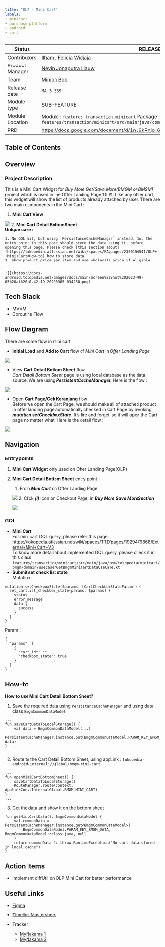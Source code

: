 ```yaml
---
title: "OLP - Mini Cart"
labels:
- minicart
- purchase-platform
- android
- cart
---
```



| **Status** | <!--start status:GREEN-->RELEASE<!--end status-->  |
| --- | --- |
| Contributors | [Ilham .](https://tokopedia.atlassian.net/wiki/people/5de4d2148743750d00b7cc12?ref=confluence) [Felicia Widjaja](https://tokopedia.atlassian.net/wiki/people/5c90c19d196abe2e884c82ed?ref=confluence)  |
| Product Manager | [Nevin Jonaputra Liauw](https://tokopedia.atlassian.net/wiki/people/60863032ccda29006b45df13?ref=confluence)  |
| Team | [Minion Bob](https://tokopedia.atlassian.net/people/team/2373d8a6-1afc-4f2a-aa7a-63855c273051) |
| Release date | `MA-3.239` |
| Module type | <!--start status:BLUE-->SUB-FEATURE<!--end status-->  |
| Module Location | Module : `features.transaction.minicart` Package : `features/transaction/minicart/src/main/java/com/tokopedia/minicart/bmgm` |
| PRD | <https://docs.google.com/document/d/1nJ6kRnjo_6g93GA0CSpZkZOkazgypBJVNfYt4Sjf3_8/>  |

## Table of Contents

<!--toc-->

## Overview

### Project Description

This is a Mini Cart Widget for *Buy More Get/Save More(BMGM or BMSM)* project which is used in the Offer Landing Page(OLP). Like any other cart, this widget will show the list of products already attached by user. There are two main components in the Mini Cart : 

1. **Mini Cart View**

![](https://docs-android.tokopedia.net/images/docs/main/Screen%20Shot%202023-09-05%20at%2010.40.48-20230905-034115.png)
2. **Mini Cart Detail BottomSheet**  
**Unique case :** 


	1. No GQL hit, but using `PersistanceCacheManager` instead. So, the entry point to this page should store the data using it, before opening this page. Please check [this section about](https://tokopedia.atlassian.net/wiki/spaces/PA/pages/2350156541/OLP+-+Mini+Cart#How-to) how to store data
	2. Show product price per item and use wholesale price if eligible  
	
	
	![](https://docs-android.tokopedia.net/images/docs/main/Screen%20Shot%202023-09-05%20at%2010.42.19-20230905-034250.png)

## Tech Stack

- MVVM
- Coroutine Flow

## Flow Diagram

There are some flow in mini cart

- **Initial Load** and **Add to Cart** flow of *Mini Cart* in *Offer Landing Page*

![](https://docs-android.tokopedia.net/images/docs/main/image-20230904-091601.png)

- View **Cart Detail Bottom Sheet** flow  
*Cart Detail Bottom Sheet* page is using local database as the data source. We are using ***PersistentCacheManager***. Here is the flow :

![](https://docs-android.tokopedia.net/images/docs/main/image-20230904-095906.png)

- Open **Cart Page/Cek Keranjang** flow  
Before we open the Cart Page, we should make all of attached product in offer landing page automatically checked in Cart Page by invoking ***mutation setCheckboxState***. It’s fire and forget, so it will open the Cart page no matter what. Here is the detail flow :

![](https://docs-android.tokopedia.net/images/docs/main/open%20cart%20flow-20230912-062242.png)

## Navigation

### Entrypoints

1. **Mini Cart Widget** only used on Offer Landing Page(OLP)
2. **Mini Cart Detail Bottom Sheet** entry point :


	1. From ***Mini Cart*** on Offer Landing Page
	
	![](https://docs-android.tokopedia.net/images/docs/main/Screen%20Shot%202023-09-05%20at%2010.35.55-20230905-033635.png)
	2. Click ***(i)*** icon on Checkout Page, in ***Buy More Save More******Section***
	
	![](https://docs-android.tokopedia.net/images/docs/main/Screen%20Shot%202023-10-06%20at%2016.51.35-20231006-095151.png)

### GQL

- **Mini Cart**  
For mini cart GQL query, please refer this page. <https://tokopedia.atlassian.net/wiki/spaces/TTD/pages/1929479868/External+Mini+Cart+V3>  
To know more detail about implemented GQL query, please check it in this class `features/transaction/minicart/src/main/java/com/tokopedia/minicart/bmgm/domain/usecase/GetBmgmMiniCartDataUseCase.kt`
- **Submit set check list state**  
Mutation : 



```
mutation setCheckboxState($params: [CartCheckboxStateParam]) {
  set_cartlist_checkbox_state(params: $params) {
    status
    error_message
    data {
      success
    }
  }
}
```

Param : 



```
{
  "params": [
    {
      "cart_id": "",
      "checkbox_state": true
    }
  ]
}
```

## How-to

**How to use Mini Cart Detail Bottom Sheet?**

1. Save the required data using `PersistanceCacheManager` and using data class `BmgmCommonDataModel`



```
...
fun saveCartDataToLocalStorage() {
    val data = BmgmCommonDataModel(...)
    PersistentCacheManager.instance.put(BmgmCommonDataModel.PARAM_KEY_BMGM_DATA, data)
}
...
```
2. Route to the Cart Detail Bottom Sheet, using appLink : `tokopedia-android-internal://global/bmgm-mini-cart`



```
...
fun openMiniCartBottomSheet() {
    saveCartDataToLocalStorage()
    RouteManager.route(context, ApplinkConstInternalGlobal.BMGM_MINI_CART)
}
...
```
3. Get the data and show it on the bottom sheet



```
fun getMiniCartData(): BmgmCommonDataModel {
    val commonData = PersistentCacheManager.instance.get<BmgmCommonDataModel>(
        BmgmCommonDataModel.PARAM_KEY_BMGM_DATA, BmgmCommonDataModel::class.java, null
    )
    return commonData ?: throw RuntimeException("No cart data stored in local cache")
}
```

## Action Items

- Implement diffUtil on OLP Mini Cart for better performance

## Useful Links

- [Figma](https://www.figma.com/file/KfiaRWebt5C9r5o5BnwbJQ/Buy-More-Get-More?type=design&node-id=4671-407937&mode=dev)
- [Timeline Mastersheet](https://docs.google.com/spreadsheets/d/1E6pBhbAV-u-JuQBWRvH_gCDICVjn1mJhlXBlVXi44l8/edit#gid=190299628)
- Tracker


	- [MyNakama 1](https://mynakama.tokopedia.com/datatracker/product/requestdetail/view/4231)
	- [MyNakama 2](https://mynakama.tokopedia.com/datatracker/requestdetail/view/4164)
